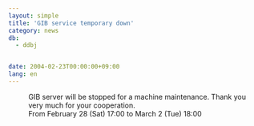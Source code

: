 ```yaml
---
layout: simple
title: 'GIB service temporary down'
category: news
db:
  - ddbj


date: 2004-02-23T00:00:00+09:00
lang: en
---
```


<dd>GIB server will be stopped for a machine maintenance. Thank you very much for your cooperation.<br>
<dd>From February 28 (Sat) 17:00 to March 2 (Tue) 18:00</dd>
</dd>
